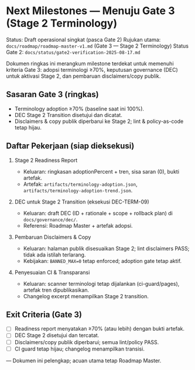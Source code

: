 # Next Milestones — Menuju Gate 3 (Stage 2 Terminology)

Status: Draft operasional singkat (pasca Gate 2)
Rujukan utama: `docs/roadmap/roadmap-master-v1.md` (Gate 3 — Stage 2 Terminology)
Status Gate 2: `docs/status/gate2-verification-2025-08-17.md`

Dokumen ringkas ini merangkum milestone terdekat untuk memenuhi kriteria Gate 3: adopsi terminologi ≥70%, keputusan governance (DEC) untuk aktivasi Stage 2, dan pembaruan disclaimers/copy publik.

## Sasaran Gate 3 (ringkas)

- Terminology adoption ≥70% (baseline saat ini 100%).
- DEC Stage 2 Transition disetujui dan dicatat.
- Disclaimers & copy publik diperbarui ke Stage 2; lint & policy-as-code tetap hijau.

## Daftar Pekerjaan (siap dieksekusi)

1. Stage 2 Readiness Report
   - Keluaran: ringkasan adoptionPercent + tren, sisa saran (0), bukti artefak.
   - Artefak: `artifacts/terminology-adoption.json`, `artifacts/terminology-adoption-trend.json`.

2. DEC untuk Stage 2 Transition (eksekusi DEC-TERM-09)
   - Keluaran: draft DEC (ID + rationale + scope + rollback plan) di `docs/governance/dec/`.
   - Referensi: Roadmap Master + artefak adopsi.

3. Pembaruan Disclaimers & Copy
   - Keluaran: halaman publik disesuaikan Stage 2; lint disclaimers PASS; tidak ada istilah terlarang.
   - Kebijakan: `BANNED_MAX=0` tetap enforced; adoption gate tetap aktif.

4. Penyesuaian CI & Transparansi
   - Keluaran: scanner terminologi tetap dijalankan (ci-guard/pages), artefak tren dipublikasikan.
   - Changelog excerpt menampilkan Stage 2 transition.

## Exit Criteria (Gate 3)

- [ ] Readiness report menyatakan ≥70% (atau lebih) dengan bukti artefak.
- [ ] DEC Stage 2 disetujui dan tercatat.
- [ ] Disclaimers/copy publik diperbarui; semua lint/policy PASS.
- [ ] CI guard tetap hijau; changelog menampilkan transisi.

—
Dokumen ini pelengkap; acuan utama tetap Roadmap Master.
